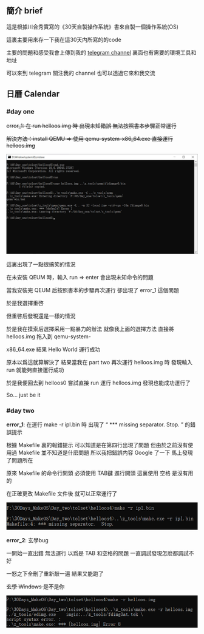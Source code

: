 ## 簡介 brief
這是根據川合秀實寫的《30天自製操作系統》書來自製一個操作系統(OS)

這裏主要用來存一下我在這30天内所寫的的code 

主要的問題和感受我會上傳到我的 [telegram channel](https://t.me/+8UnRXd-dyDsxOGZl) 裏面也有需要的環境工具和地址

可以來到 telegram 關注我的 channel 也可以透過它來和我交流

## 日曆 Calendar

### #day one

~~error_1: 在 run helloos.img 時 出現未知錯誤 無法按照書本步驟正常運行~~

~~解決方法：install QEMU => 使用 qemu-system-x86_64.exe 直接運行 helloos.img~~

<img src="Day_one\error_1.jpg" alt="Day_1_error_1_image" style="zoom:50%;" />

這裏出現了一點很搞笑的情況

在未安裝 QEUM 時，輸入 run => enter 會出現未知命令的問題

當我安裝完 QEUM 后按照書本的步驟再次運行 卻出現了 error_1 這個問題

於是我選擇重啓

但重啓后發現還是一樣的情況

於是我在摸索后選擇采用一點暴力的辦法 就像我上面的選擇方法 直接將 helloos.img 拖入到 qemu-system-

x86_64.exe 結果 Hello World 運行成功

原本以爲這就算解決了 結果當我在 part two 再次運行 helloos.img 時 發現輸入 run 就能夠直接運行成功

於是我便回去到 helloos0 嘗試直接 run 運行 helloos.img 發現也能成功運行了 

So... just be it 

### #day two

**error_1**: 在運行 make -r ipl.bin 時 出現了 “ *** missing separator.  Stop. ” 的錯誤提示

根據 Makefile 裏的報錯提示 可以知道是在第四行出現了問題 但由於之前沒有使用過 Makefile 並不知道是什麽問題 所以我把錯誤内容 Google 了一下 馬上發現了問題所在

原來 Makefile 的命令行開頭 必須使用 TAB鍵 進行開頭 這裏使用 空格 是沒有用的

在正確更改 Makefile 文件後  就可以正常運行了

<img src="Day_two\error_1.jpg" alt="Day_2_error_1_image" style="zoom:75%;" />

**error_2**: 玄學bug 

一開始一直出錯 無法運行 以爲是 TAB 和空格的問題 一直調試發現怎麽都調試不好

一怒之下全刪了重新敲一遍 結果又能跑了 

~~玄學 Windows 是不是你~~

<img src="Day_two\error_2.jpg" alt="error_2" style="zoom:67%;" />